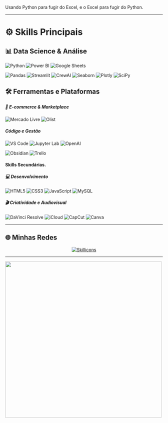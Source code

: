 Usando Python para fugir do Excel, e o Excel para fugir do Python.

---

# ⚙️ Skills Principais

## 📊 Data Science & Análise
![Python](https://img.shields.io/badge/Python-%233776AB.svg?&style=for-the-badge&logo=python&logoColor=white)
![Power BI](https://img.shields.io/badge/Power%20BI-F2C811?style=for-the-badge&logo=powerbi&logoColor=black)
![Google Sheets](https://img.shields.io/badge/Google%20Sheets-34A853?style=for-the-badge&logo=googlesheets&logoColor=white)

![Pandas](https://img.shields.io/badge/Pandas-%23150458.svg?&style=for-the-badge&logo=pandas&logoColor=white)
![Streamlit](https://img.shields.io/badge/Streamlit-%23FF4B4B.svg?&style=for-the-badge&logo=streamlit&logoColor=white)
![CrewAI](https://img.shields.io/badge/CrewAI-000000?style=for-the-badge&logo=crewai&logoColor=white)
![Seaborn](https://img.shields.io/badge/Seaborn-4B8BBE?style=for-the-badge&logo=python&logoColor=white)
![Plotly](https://img.shields.io/badge/Plotly-3F4F75?style=for-the-badge&logo=plotly&logoColor=white)
![SciPy](https://img.shields.io/badge/SciPy-8CAAE6?style=for-the-badge&logo=scipy&logoColor=white)

## 🛠️ Ferramentas e Plataformas
##### 🛒 E-commerce & Marketplace
![Mercado Livre](https://img.shields.io/badge/Mercado%20Livre-FFE600?style=for-the-badge&logo=mercadolibre&logoColor=black)
![Olist](https://img.shields.io/badge/Olist-1A73E8?style=for-the-badge&logoColor=white)

##### Código e Gestão
![VS Code](https://img.shields.io/badge/VS%20Code-007ACC?style=for-the-badge&logo=visual-studio-code&logoColor=white)
![Jupyter Lab](https://img.shields.io/badge/Jupyter-%23F37626.svg?&style=for-the-badge&logo=jupyter&logoColor=white)
![OpenAI](https://img.shields.io/badge/OpenAI-412991?style=for-the-badge&logo=openai&logoColor=white)

![Obsidian](https://img.shields.io/badge/Obsidian-483699?style=for-the-badge&logo=obsidian&logoColor=white)
![Trello](https://img.shields.io/badge/Trello-0052CC?style=for-the-badge&logo=trello&logoColor=white)

#### Skills Secundárias.

##### 💻 Desenvolvimento

![HTML5](https://img.shields.io/badge/HTML5-E34F26?style=for-the-badge&logo=html5&logoColor=white)
![CSS3](https://img.shields.io/badge/CSS3-1572B6?style=for-the-badge&logo=css3&logoColor=white)
![JavaScript](https://img.shields.io/badge/javascript-F7DF1E?style=for-the-badge&logo=javascript&logoColor=black)
![MySQL](https://img.shields.io/badge/MySQL-4479A1?style=for-the-badge&logo=mysql&logoColor=white)

##### 🎬 Criatividade e Audiovisual

![DaVinci Resolve](https://img.shields.io/badge/DaVinci%20Resolve-000000?style=for-the-badge&logo=davinci-resolve&logoColor=white)
![iCloud](https://img.shields.io/badge/iCloud-3693F3?style=for-the-badge&logo=icloud&logoColor=white)
![CapCut](https://img.shields.io/badge/CapCut-000000?style=for-the-badge&logo=capcut&logoColor=white)
![Canva](https://img.shields.io/badge/Canva-00C4CC?style=for-the-badge&logo=canva&logoColor=white)





---

## 🌐 Minhas Redes

<p align="center">
  <a href="https://linktr.ee/NonakaVal" target="_blank">
    <img src="https://skillicons.dev/icons?i=discord,instagram,linkedin,gmail" alt="Skillicons" />
  </a>
</p>


---

<img src="https://i.imgur.com/E8Y38Kf.gif" align="center" width="500" />
